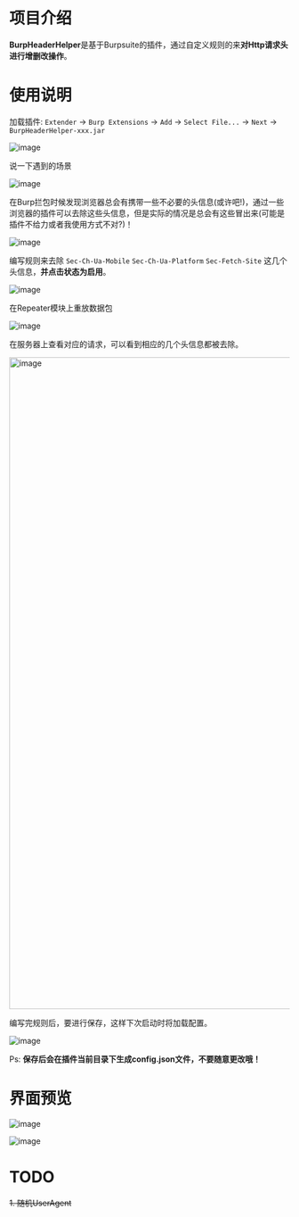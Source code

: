 # 项目介绍

**BurpHeaderHelper**是基于Burpsuite的插件，通过自定义规则的来**对Http请求头进行增删改操作**。

# 使用说明

加载插件: `Extender` -> `Burp Extensions` -> `Add` -> `Select File...` -> `Next` -> `BurpHeaderHelper-xxx.jar`

![image](https://user-images.githubusercontent.com/30547741/201566106-e7c3c2aa-8147-422f-acf2-568feaf551fd.png)

说一下遇到的场景

![image](https://user-images.githubusercontent.com/30547741/201565817-481feaa9-b5cb-4c78-b188-f620611dbe16.png)

在Burp拦包时候发现浏览器总会有携带一些不必要的头信息(或许吧!)，通过一些浏览器的插件可以去除这些头信息，但是实际的情况是总会有这些冒出来(可能是插件不给力或者我使用方式不对?)！

![image](https://user-images.githubusercontent.com/30547741/201566474-3b2726ad-926d-4634-bc92-32afebb62131.png)

编写规则来去除 `Sec-Ch-Ua-Mobile` `Sec-Ch-Ua-Platform` `Sec-Fetch-Site` 这几个头信息，**并点击状态为启用**。

![image](https://user-images.githubusercontent.com/30547741/201567700-9a1987de-28b1-4919-bda8-efe23f281235.png)

在Repeater模块上重放数据包

![image](https://user-images.githubusercontent.com/30547741/201567735-a0e22d49-6f3a-4099-94c8-6c155f3652d5.png)

在服务器上查看对应的请求，可以看到相应的几个头信息都被去除。

<img width="1169" alt="image" src="https://user-images.githubusercontent.com/30547741/201567786-91647846-af65-4db3-b49e-6965070473b1.png">

编写完规则后，要进行保存，这样下次启动时将加载配置。

![image](https://user-images.githubusercontent.com/30547741/201568133-be089f7f-8c16-40e4-8dff-d39651929794.png)

Ps: **保存后会在插件当前目录下生成config.json文件，不要随意更改哦！**

# 界面预览

![image](https://user-images.githubusercontent.com/30547741/201623743-b8439c9a-ddfc-44c7-8dc9-38ef27727fd8.png)

![image](https://user-images.githubusercontent.com/30547741/201623796-84fff274-1d6f-44c0-b1a2-faaa99c3dbd6.png)

# TODO

~~1. 随机UserAgent~~
